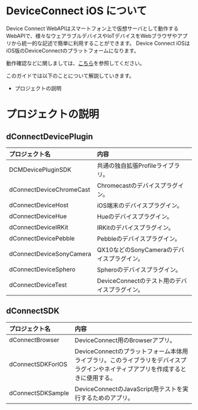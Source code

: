 # DeviceConnect iOS について


Device Connect WebAPIはスマートフォン上で仮想サーバとして動作するWebAPIで、様々なウェアラブルデバイスやIoTデバイスをWebブラウザやアプリから統一的な記述で簡単に利用することができます。
Device Connect iOSはiOS版のDeviceConnectのプラットフォームになります。

動作確認などに関しましては、[こちら](https://github.com/DeviceConnect/DeviceConnect-Docs)を参照してください。

このガイドでは以下のことについて解説していきます。

* プロジェクトの説明


# プロジェクトの説明
## dConnectDevicePlugin
| プロジェクト名|内容  |
|:-----------|:---------|
|DCMDevicePluginSDK|共通の独自拡張Profileライブラリ。 |
|dConnectDeviceChromeCast|Chromecastのデバイスプラグイン。|
|dConnectDeviceHost|iOS端末のデバイスプラグイン。|
|dConnectDeviceHue|Hueのデバイスプラグイン。|
|dConnectDeviceIRKit|IRKitのデバイスプラグイン。|
|dConnectDevicePebble|Pebbleのデバイスプラグイン。|
|dConnectDeviceSonyCamera|QX10などのSonyCameraのデバイスプラグイン。|
|dConnectDeviceSphero|Spheroのデバイスプラグイン。|
|dConnectDeviceTest|DeviceConnectのテスト用のデバイスプラグイン。|


## dConnectSDK
| プロジェクト名|内容  |
|:-----------|:---------|
|dConnectBrowser| DeviceConnect用のBrowserアプリ。|
|dConnectSDKForIOS|DeviceConnectのプラットフォーム本体用ライブラリ。このライブラリをデバイスプラグインやネイティブアプリを作成するときに使用する。|
|dConnectSDKSample|DeviceConnectのJavaScript用テストを実行するためのアプリ。|




